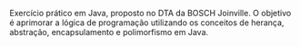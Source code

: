 Exercício prático em Java, proposto no DTA da BOSCH Joinville. O objetivo é aprimorar a lógica de programação utilizando os conceitos de herança, abstração, encapsulamento e polimorfismo em Java.





